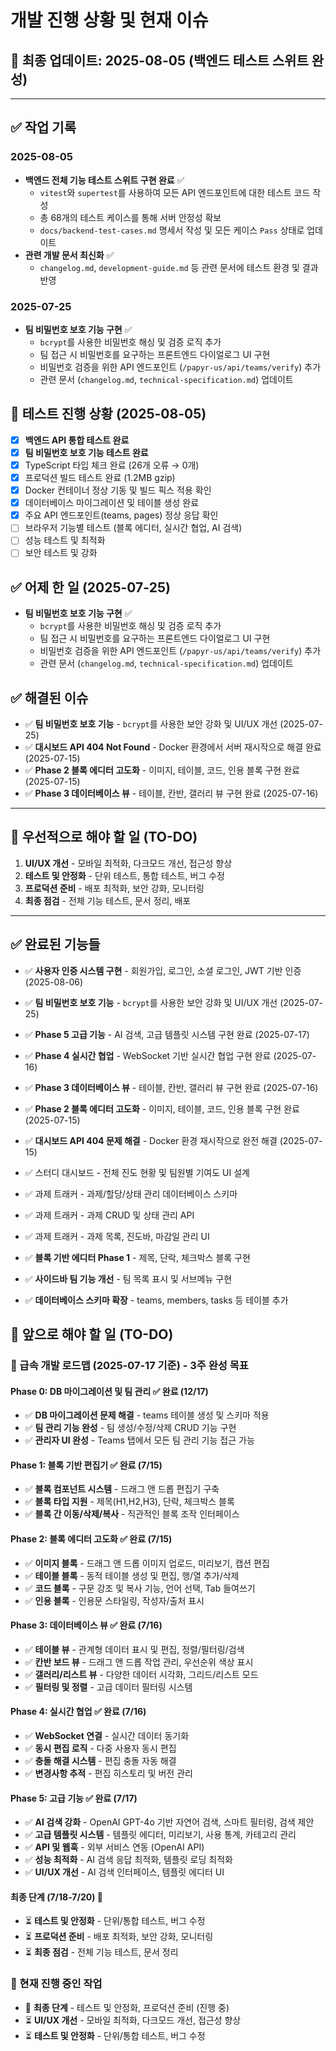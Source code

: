# 개발 진행 상황 및 현재 이슈

## 📅 최종 업데이트: 2025-08-05 (백엔드 테스트 스위트 완성)

---

## ✅ 작업 기록

### 2025-08-05
- **백엔드 전체 기능 테스트 스위트 구현 완료** ✅
  - `vitest`와 `supertest`를 사용하여 모든 API 엔드포인트에 대한 테스트 코드 작성
  - 총 68개의 테스트 케이스를 통해 서버 안정성 확보
  - `docs/backend-test-cases.md` 명세서 작성 및 모든 케이스 `Pass` 상태로 업데이트
- **관련 개발 문서 최신화** ✅
  - `changelog.md`, `development-guide.md` 등 관련 문서에 테스트 환경 및 결과 반영

### 2025-07-25
- **팀 비밀번호 보호 기능 구현** ✅
  - `bcrypt`를 사용한 비밀번호 해싱 및 검증 로직 추가
  - 팀 접근 시 비밀번호를 요구하는 프론트엔드 다이얼로그 UI 구현
  - 비밀번호 검증을 위한 API 엔드포인트 (`/papyr-us/api/teams/verify`) 추가
  - 관련 문서 (`changelog.md`, `technical-specification.md`) 업데이트

## 🧪 테스트 진행 상황 (2025-08-05)

- [x] **백엔드 API 통합 테스트 완료**
- [x] **팀 비밀번호 보호 기능 테스트 완료**
- [x] TypeScript 타입 체크 완료 (26개 오류 → 0개)
- [x] 프로덕션 빌드 테스트 완료 (1.2MB gzip)
- [x] Docker 컨테이너 정상 기동 및 빌드 픽스 적용 확인
- [x] 데이터베이스 마이그레이션 및 테이블 생성 완료
- [x] 주요 API 엔드포인트(teams, pages) 정상 응답 확인
- [ ] 브라우저 기능별 테스트 (블록 에디터, 실시간 협업, AI 검색)
- [ ] 성능 테스트 및 최적화
- [ ] 보안 테스트 및 강화

## ✅ 어제 한 일 (2025-07-25)

- **팀 비밀번호 보호 기능 구현** ✅
  - `bcrypt`를 사용한 비밀번호 해싱 및 검증 로직 추가
  - 팀 접근 시 비밀번호를 요구하는 프론트엔드 다이얼로그 UI 구현
  - 비밀번호 검증을 위한 API 엔드포인트 (`/papyr-us/api/teams/verify`) 추가
  - 관련 문서 (`changelog.md`, `technical-specification.md`) 업데이트

## ✅ 해결된 이슈

- ✅ **팀 비밀번호 보호 기능** - `bcrypt`를 사용한 보안 강화 및 UI/UX 개선 (2025-07-25)
- ✅ **대시보드 API 404 Not Found** - Docker 환경에서 서버 재시작으로 해결 완료 (2025-07-15)
- ✅ **Phase 2 블록 에디터 고도화** - 이미지, 테이블, 코드, 인용 블록 구현 완료 (2025-07-15)
- ✅ **Phase 3 데이터베이스 뷰** - 테이블, 칸반, 갤러리 뷰 구현 완료 (2025-07-16)

---

## 📝 우선적으로 해야 할 일 (TO-DO)

1. **UI/UX 개선** - 모바일 최적화, 다크모드 개선, 접근성 향상
2. **테스트 및 안정화** - 단위 테스트, 통합 테스트, 버그 수정
3. **프로덕션 준비** - 배포 최적화, 보안 강화, 모니터링
4. **최종 점검** - 전체 기능 테스트, 문서 정리, 배포

---

## ✅ 완료된 기능들

- ✅ **사용자 인증 시스템 구현** - 회원가입, 로그인, 소셜 로그인, JWT 기반 인증 (2025-08-06)

- ✅ **팀 비밀번호 보호 기능** - `bcrypt`를 사용한 보안 강화 및 UI/UX 개선 (2025-07-25)
- ✅ **Phase 5 고급 기능** - AI 검색, 고급 템플릿 시스템 구현 완료 (2025-07-17)
- ✅ **Phase 4 실시간 협업** - WebSocket 기반 실시간 협업 구현 완료 (2025-07-16)
- ✅ **Phase 3 데이터베이스 뷰** - 테이블, 칸반, 갤러리 뷰 구현 완료 (2025-07-16)
- ✅ **Phase 2 블록 에디터 고도화** - 이미지, 테이블, 코드, 인용 블록 구현 완료 (2025-07-15)
- ✅ **대시보드 API 404 문제 해결** - Docker 환경 재시작으로 완전 해결 (2025-07-15)
- ✅ 스터디 대시보드 - 전체 진도 현황 및 팀원별 기여도 UI 설계
- ✅ 과제 트래커 - 과제/할당/상태 관리 데이터베이스 스키마
- ✅ 과제 트래커 - 과제 CRUD 및 상태 관리 API
- ✅ 과제 트래커 - 과제 목록, 진도바, 마감일 관리 UI
- ✅ **블록 기반 에디터 Phase 1** - 제목, 단락, 체크박스 블록 구현
- ✅ **사이드바 팀 기능 개선** - 팀 목록 표시 및 서브메뉴 구현
- ✅ **데이터베이스 스키마 확장** - teams, members, tasks 등 테이블 추가

## 📝 앞으로 해야 할 일 (TO-DO)

### 🚀 급속 개발 로드맵 (2025-07-17 기준) - 3주 완성 목표

#### Phase 0: DB 마이그레이션 및 팀 관리 ✅ 완료 (12/17)
- ✅ **DB 마이그레이션 문제 해결** - teams 테이블 생성 및 스키마 적용
- ✅ **팀 관리 기능 완성** - 팀 생성/수정/삭제 CRUD 기능 구현
- ✅ **관리자 UI 완성** - Teams 탭에서 모든 팀 관리 기능 접근 가능

#### Phase 1: 블록 기반 편집기 ✅ 완료 (7/15)
- ✅ **블록 컴포넌트 시스템** - 드래그 앤 드롭 편집기 구축
- ✅ **블록 타입 지원** - 제목(H1,H2,H3), 단락, 체크박스 블록
- ✅ **블록 간 이동/삭제/복사** - 직관적인 블록 조작 인터페이스

#### Phase 2: 블록 에디터 고도화 ✅ 완료 (7/15)
- ✅ **이미지 블록** - 드래그 앤 드롭 이미지 업로드, 미리보기, 캡션 편집
- ✅ **테이블 블록** - 동적 테이블 생성 및 편집, 행/열 추가/삭제
- ✅ **코드 블록** - 구문 강조 및 복사 기능, 언어 선택, Tab 들여쓰기
- ✅ **인용 블록** - 인용문 스타일링, 작성자/출처 표시

#### Phase 3: 데이터베이스 뷰 ✅ 완료 (7/16)
- ✅ **테이블 뷰** - 관계형 데이터 표시 및 편집, 정렬/필터링/검색
- ✅ **칸반 보드 뷰** - 드래그 앤 드롭 작업 관리, 우선순위 색상 표시
- ✅ **갤러리/리스트 뷰** - 다양한 데이터 시각화, 그리드/리스트 모드
- ✅ **필터링 및 정렬** - 고급 데이터 필터링 시스템

#### Phase 4: 실시간 협업 ✅ 완료 (7/16)
- ✅ **WebSocket 연결** - 실시간 데이터 동기화
- ✅ **동시 편집 로직** - 다중 사용자 동시 편집
- ✅ **충돌 해결 시스템** - 편집 충돌 자동 해결
- ✅ **변경사항 추적** - 편집 히스토리 및 버전 관리

#### Phase 5: 고급 기능 ✅ 완료 (7/17)
- ✅ **AI 검색 강화** - OpenAI GPT-4o 기반 자연어 검색, 스마트 필터링, 검색 제안
- ✅ **고급 템플릿 시스템** - 템플릿 에디터, 미리보기, 사용 통계, 카테고리 관리
- ✅ **API 및 웹훅** - 외부 서비스 연동 (OpenAI API)
- ✅ **성능 최적화** - AI 검색 응답 최적화, 템플릿 로딩 최적화
- ✅ **UI/UX 개선** - AI 검색 인터페이스, 템플릿 에디터 UI

#### 최종 단계 (7/18-7/20) 🎯
- ⏳ **테스트 및 안정화** - 단위/통합 테스트, 버그 수정
- ⏳ **프로덕션 준비** - 배포 최적화, 보안 강화, 모니터링
- ⏳ **최종 점검** - 전체 기능 테스트, 문서 정리

### 🔄 현재 진행 중인 작업
- 🔄 **최종 단계** - 테스트 및 안정화, 프로덕션 준비 (진행 중)
- ⏳ **UI/UX 개선** - 모바일 최적화, 다크모드 개선, 접근성 향상
- ⏳ **테스트 및 안정화** - 단위/통합 테스트, 버그 수정